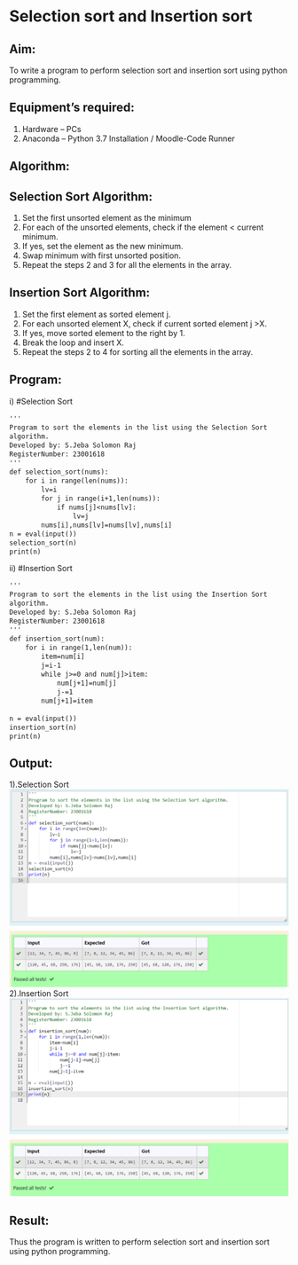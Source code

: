 # Selection sort and Insertion sort

## Aim:

To write a program to perform selection sort and insertion sort using python programming.

## Equipment’s required:

1. Hardware – PCs
2. Anaconda – Python 3.7 Installation / Moodle-Code Runner

## Algorithm:

## Selection Sort Algorithm:

1. Set the first unsorted element as the minimum
2. For each of the unsorted elements, check if the element < current minimum.
3. If yes, set the element as the new minimum.
4. Swap minimum with first unsorted position.
5. Repeat the steps 2 and 3 for all the elements in the array.

## Insertion Sort Algorithm:

1. Set the first element as sorted element j.
2. For each unsorted element X, check if current sorted element j >X.
3. If yes, move sorted element to the right by 1.
4. Break the loop and insert X.
5. Repeat the steps 2 to 4 for sorting all the elements in the array.

## Program:

i) #Selection Sort

```
'''
Program to sort the elements in the list using the Selection Sort algorithm.
Developed by: S.Jeba Solomon Raj
RegisterNumber: 23001618
'''
def selection_sort(nums):
    for i in range(len(nums)):
        lv=i
        for j in range(i+1,len(nums)):
            if nums[j]<nums[lv]:
                lv=j
        nums[i],nums[lv]=nums[lv],nums[i]
n = eval(input())
selection_sort(n)
print(n)

```

ii) #Insertion Sort

```
'''
Program to sort the elements in the list using the Insertion Sort algorithm.
Developed by: S.Jeba Solomon Raj
RegisterNumber: 23001618
'''
def insertion_sort(num):
    for i in range(1,len(num)):
        item=num[i]
        j=i-1
        while j>=0 and num[j]>item:
            num[j+1]=num[j]
            j-=1
        num[j+1]=item

n = eval(input())
insertion_sort(n)
print(n)

```

## Output:

1).Selection Sort
![output](/selection.png)
2).Insertion Sort
![output](/insertion.png)

## Result:

Thus the program is written to perform selection sort and insertion sort using python programming.
